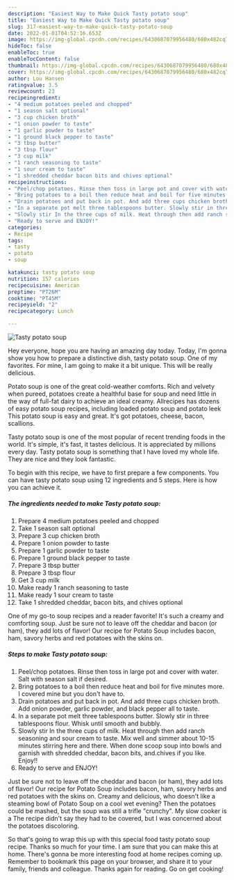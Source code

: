 ```yaml
---
description: "Easiest Way to Make Quick Tasty potato soup"
title: "Easiest Way to Make Quick Tasty potato soup"
slug: 317-easiest-way-to-make-quick-tasty-potato-soup
date: 2022-01-01T04:52:16.653Z
image: https://img-global.cpcdn.com/recipes/6430687079956480/680x482cq70/tasty-potato-soup-recipe-main-photo.jpg
hideToc: false
enableToc: true
enableTocContent: false
thumbnail: https://img-global.cpcdn.com/recipes/6430687079956480/680x482cq70/tasty-potato-soup-recipe-main-photo.jpg
cover: https://img-global.cpcdn.com/recipes/6430687079956480/680x482cq70/tasty-potato-soup-recipe-main-photo.jpg
author: Lou Hansen
ratingvalue: 3.5
reviewcount: 23
recipeingredient:
- "4 medium potatoes peeled and chopped"
- "1 season salt optional"
- "3 cup chicken broth"
- "1 onion powder to taste"
- "1 garlic powder to taste"
- "1 ground black pepper to taste"
- "3 tbsp butter"
- "3 tbsp flour"
- "3 cup milk"
- "1 ranch seasoning to taste"
- "1 sour cream to taste"
- "1 shredded cheddar bacon bits and chives optional"
recipeinstructions:
- "Peel/chop potatoes. Rinse then toss in large pot and cover with water. Salt with season salt if desired."
- "Bring potatoes to a boil then reduce heat and boil for five minutes more. I covered mine but you don&#39;t have to."
- "Drain potatoes and put back in pot. And add three cups chicken broth. Add onion powder, garlic powder, and black pepper all to taste."
- "In a separate pot melt three tablespoons butter. Slowly stir in three tablespoons flour. Whisk until smooth and bubbly."
- "Slowly stir In the three cups of milk. Heat through then add ranch seasoning and sour cream to taste. Mix well and simmer about 10-15 minutes stirring here and there. When done scoop soup into bowls and garnish with shredded cheddar, bacon bits, and.chives if you like. Enjoy!!"
- "Ready to serve and ENJOY!"
categories:
- Recipe
tags:
- tasty
- potato
- soup

katakunci: tasty potato soup 
nutrition: 157 calories
recipecuisine: American
preptime: "PT26M"
cooktime: "PT45M"
recipeyield: "2"
recipecategory: Lunch

---
```



![Tasty potato soup](https://img-global.cpcdn.com/recipes/6430687079956480/680x482cq70/tasty-potato-soup-recipe-main-photo.jpg)

Hey everyone, hope you are having an amazing day today. Today, I'm gonna show you how to prepare a distinctive dish, tasty potato soup. One of my favorites. For mine, I am going to make it a bit unique. This will be really delicious.

Potato soup is one of the great cold-weather comforts. Rich and velvety when pureed, potatoes create a healthful base for soup and need little in the way of full-fat dairy to achieve an ideal creamy. Allrecipes has dozens of easy potato soup recipes, including loaded potato soup and potato leek This potato soup is easy and great. It&#39;s got potatoes, cheese, bacon, scallions.

Tasty potato soup is one of the most popular of recent trending foods in the world. It's simple, it's fast, it tastes delicious. It is appreciated by millions every day. Tasty potato soup is something that I have loved my whole life. They are nice and they look fantastic.


To begin with this recipe, we have to first prepare a few components. You can have tasty potato soup using 12 ingredients and 5 steps. Here is how you can achieve it.

<!--inarticleads1-->

##### The ingredients needed to make Tasty potato soup:

1. Prepare 4 medium potatoes peeled and chopped
1. Take 1 season salt optional
1. Prepare 3 cup chicken broth
1. Prepare 1 onion powder to taste
1. Prepare 1 garlic powder to taste
1. Prepare 1 ground black pepper to taste
1. Prepare 3 tbsp butter
1. Prepare 3 tbsp flour
1. Get 3 cup milk
1. Make ready 1 ranch seasoning to taste
1. Make ready 1 sour cream to taste
1. Take 1 shredded cheddar, bacon bits, and chives optional


One of my go-to soup recipes and a reader favorite! It&#39;s such a creamy and comforting soup. Just be sure not to leave off the cheddar and bacon (or ham), they add lots of flavor! Our recipe for Potato Soup includes bacon, ham, savory herbs and red potatoes with the skins on. 

<!--inarticleads2-->

##### Steps to make Tasty potato soup:

1. Peel/chop potatoes. Rinse then toss in large pot and cover with water. Salt with season salt if desired.
1. Bring potatoes to a boil then reduce heat and boil for five minutes more. I covered mine but you don&#39;t have to.
1. Drain potatoes and put back in pot. And add three cups chicken broth. Add onion powder, garlic powder, and black pepper all to taste.
1. In a separate pot melt three tablespoons butter. Slowly stir in three tablespoons flour. Whisk until smooth and bubbly.
1. Slowly stir In the three cups of milk. Heat through then add ranch seasoning and sour cream to taste. Mix well and simmer about 10-15 minutes stirring here and there. When done scoop soup into bowls and garnish with shredded cheddar, bacon bits, and.chives if you like. Enjoy!!
1. Ready to serve and ENJOY!

Just be sure not to leave off the cheddar and bacon (or ham), they add lots of flavor! Our recipe for Potato Soup includes bacon, ham, savory herbs and red potatoes with the skins on. Creamy and delicious, who doesn&#39;t like a steaming bowl of Potato Soup on a cool wet evening? Then the potatoes could be mashed, but the soup was still a trifle &#34;crunchy&#34;. My slow cooker is a The recipe didn&#39;t say they had to be covered, but I was concerned about the potatoes discoloring. 

So that's going to wrap this up with this special food tasty potato soup recipe. Thanks so much for your time. I am sure that you can make this at home. There's gonna be more interesting food at home recipes coming up. Remember to bookmark this page on your browser, and share it to your family, friends and colleague. Thanks again for reading. Go on get cooking!
